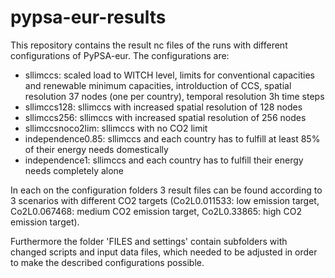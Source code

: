 # pypsa-eur-results

This repository contains the result nc files of the runs with different configurations of PyPSA-eur. The configurations are:
* sllimccs: scaled load to WITCH level, limits for conventional capacities and renewable minimum capacities, introlduction of CCS, spatial resolution 37 nodes (one per country), temporal resolution 3h time steps
* sllimccs128: sllimccs with increased spatial resolution of 128 nodes
* sllimccs256: sllimccs with increased spatial resolution of 256 nodes
* sllimccsnoco2lim: sllimccs with no CO2 limit
* independence0.85: sllimccs and each country has to fulfill at least 85% of their energy needs domestically
* independence1: sllimccs and each country has to fulfill their energy needs completely alone

In each on the configuration folders 3 result files can be found according to 3 scenarios with different CO2 targets (Co2L0.011533: low emission target, Co2L0.067468: medium CO2 emission target, Co2L0.33865: high CO2 emission target). 

Furthermore the folder 'FILES and settings' contain subfolders with changed scripts and input data files, which needed to be adjusted in order to make the described configurations possible.
